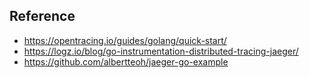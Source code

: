 

## Reference

- https://opentracing.io/guides/golang/quick-start/
- https://logz.io/blog/go-instrumentation-distributed-tracing-jaeger/
- https://github.com/albertteoh/jaeger-go-example